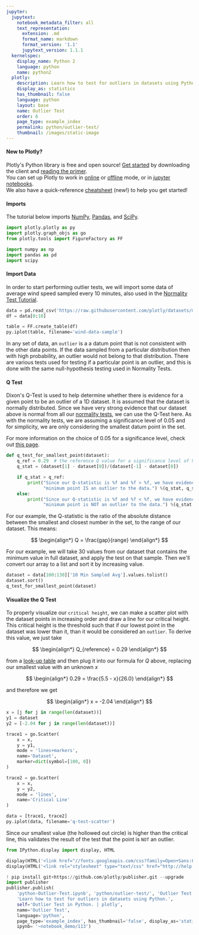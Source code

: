 ```yaml
---
jupyter:
  jupytext:
    notebook_metadata_filter: all
    text_representation:
      extension: .md
      format_name: markdown
      format_version: '1.1'
      jupytext_version: 1.1.1
  kernelspec:
    display_name: Python 2
    language: python
    name: python2
  plotly:
    description: Learn how to test for outliers in datasets using Python.
    display_as: statistics
    has_thumbnail: false
    language: python
    layout: base
    name: Outlier Test
    order: 6
    page_type: example_index
    permalink: python/outlier-test/
    thumbnail: /images/static-image
---
```


#### New to Plotly?
Plotly's Python library is free and open source! [Get started](https://plot.ly/python/getting-started/) by downloading the client and [reading the primer](https://plot.ly/python/getting-started/).
<br>You can set up Plotly to work in [online](https://plot.ly/python/getting-started/#initialization-for-online-plotting) or [offline](https://plot.ly/python/getting-started/#initialization-for-offline-plotting) mode, or in [jupyter notebooks](https://plot.ly/python/getting-started/#start-plotting-online).
<br>We also have a quick-reference [cheatsheet](https://images.plot.ly/plotly-documentation/images/python_cheat_sheet.pdf) (new!) to help you get started!


#### Imports
The tutorial below imports [NumPy](http://www.numpy.org/), [Pandas](https://plot.ly/pandas/intro-to-pandas-tutorial/), and [SciPy](https://www.scipy.org/).

```python
import plotly.plotly as py
import plotly.graph_objs as go
from plotly.tools import FigureFactory as FF

import numpy as np
import pandas as pd
import scipy
```

#### Import Data


In order to start performing outlier tests, we will import some data of average wind speed sampled every 10 minutes, also used in the [Normality Test Tutorial](https://plot.ly/python/normality-test/).

```python
data = pd.read_csv('https://raw.githubusercontent.com/plotly/datasets/master/wind_speed_laurel_nebraska.csv')
df = data[0:10]

table = FF.create_table(df)
py.iplot(table, filename='wind-data-sample')
```

In any set of data, an `outlier` is a a datum point that is not consistent with the other data points. If the data sampled from a particular distribution then with high probability, an outlier would not belong to that distribution. There are various tests used for testing if a particular point is an outlier, and this is done with the same null-hypothesis testing used in Normality Tests.


#### Q Test


Dixon's Q-Test is used to help determine whether there is evidence for a given point to be an outlier of a 1D dataset. It is assumed that the dataset is normally distributed. Since we have very strong evidence that our dataset above is normal from all our [normality tests](https://plot.ly/python/normality-test/), we can use the Q-Test here. As with the normality tests, we are assuming a significance level of $0.05$ and for simplicity, we are only considering the smallest datum point in the set.

For more information on the choice of 0.05 for a significance level, check out [this page](http://www.investopedia.com/exam-guide/cfa-level-1/quantitative-methods/hypothesis-testing.asp).

```python
def q_test_for_smallest_point(dataset):
    q_ref = 0.29  # the reference Q value for a significance level of 95% and 30 data points
    q_stat = (dataset[1] - dataset[0])/(dataset[-1] - dataset[0])

    if q_stat > q_ref:
        print("Since our Q-statistic is %f and %f > %f, we have evidence that our "
              "minimum point IS an outlier to the data.") %(q_stat, q_stat, q_ref)
    else:
        print("Since our Q-statistic is %f and %f < %f, we have evidence that our "
              "minimum point is NOT an outlier to the data.") %(q_stat, q_stat, q_ref)
```

For our example, the Q-statistic is the ratio of the absolute distance between the smallest and closest number in the set, to the range of our dataset. This means:

$$
\begin{align*}
Q = \frac{gap}{range}
\end{align*}
$$

For our example, we will take 30 values from our dataset that contains the minimum value in full dataset, and apply the test on that sample. Then we'll convert our array to a list and sort it by increasing value.

```python
dataset = data[100:130]['10 Min Sampled Avg'].values.tolist()
dataset.sort()
q_test_for_smallest_point(dataset)
```

#### Visualize the Q Test


To properly visualize our `critical height`, we can make a scatter plot with the dataset points in increasing order and draw a line for our critical height. This critical height is the threshold such that if our lowest point in the dataset was lower than it, than it would be considered an `outlier`. To derive this value, we just take

$$
\begin{align*}
Q_{reference} = 0.29
\end{align*}
$$

from a [look-up table](http://sebastianraschka.com/Articles/2014_dixon_test.html) and then plug it into our formula for $Q$ above, replacing our smallest value with an unknown $x$

$$
\begin{align*}
0.29 = \frac{5.5 - x}{26.0}
\end{align*}
$$

and therefore we get

$$
\begin{align*}
x = -2.04
\end{align*}
$$

```python
x = [j for j in range(len(dataset))]
y1 = dataset
y2 = [-2.04 for j in range(len(dataset))]

trace1 = go.Scatter(
    x = x,
    y = y1,
    mode = 'lines+markers',
    name='Dataset',
    marker=dict(symbol=[100, 0])
)

trace2 = go.Scatter(
    x = x,
    y = y2,
    mode = 'lines',
    name='Critical Line'
)

data = [trace1, trace2]
py.iplot(data, filename='q-test-scatter')
```

Since our smallest value (the hollowed out circle) is higher than the critical line, this validates the result of the test that the point is `NOT` an outlier.

```python
from IPython.display import display, HTML

display(HTML('<link href="//fonts.googleapis.com/css?family=Open+Sans:600,400,300,200|Inconsolata|Ubuntu+Mono:400,700" rel="stylesheet" type="text/css" />'))
display(HTML('<link rel="stylesheet" type="text/css" href="http://help.plot.ly/documentation/all_static/css/ipython-notebook-custom.css">'))

! pip install git+https://github.com/plotly/publisher.git --upgrade
import publisher
publisher.publish(
    'python-Outlier-Test.ipynb', 'python/outlier-test/', 'Outlier Test | plotly',
    'Learn how to test for outliers in datasets using Python.',
    self='Outlier Test in Python. | plotly',
    name='Outlier Test',
    language='python',
    page_type='example_index', has_thumbnail='false', display_as='statistics', order=6,
    ipynb= '~notebook_demo/113')
```

```python

```
